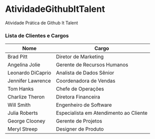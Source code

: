 # AtividadeGithubItTalent
Atividade Prática de Github It Talent

### Lista de Clientes e Cargos

| Nome            | Cargo                       |
|-----------------|-----------------------------|
| Brad Pitt       | Diretor de Marketing        |
| Angelina Jolie  | Gerente de Recursos Humanos |
| Leonardo DiCaprio | Analista de Dados Sênior  |
| Jennifer Lawrence | Coordenadora de Vendas    |
| Tom Hanks       | Chefe de Operações          |
| Charlize Theron | Diretora Financeira         |
| Will Smith      | Engenheiro de Software      |
| Julia Roberts   | Especialista em Atendimento ao Cliente |
| George Clooney  | Gerente de Projetos         |
| Meryl Streep    | Designer de Produto         |
